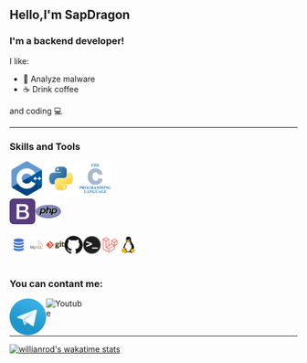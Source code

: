 ## Hello,I'm SapDragon

### I'm a backend developer!

I like:

- :floppy_disk: Analyze malware
- :coffee: Drink coffee

and coding :computer:

---

### Skills and Tools

[<img align="left" alt= "CPP" width="60px" src="https://raw.githubusercontent.com/github/explore/80688e429a7d4ef2fca1e82350fe8e3517d3494d/topics/cpp/cpp.png" />][CPP]

[<img align="left" alt= "PYTHON" width="60px" src="https://raw.githubusercontent.com/github/explore/80688e429a7d4ef2fca1e82350fe8e3517d3494d/topics/python/python.png" />][Python]

[<img align="left" alt= "C" width="60px" src="https://raw.githubusercontent.com/github/explore/80688e429a7d4ef2fca1e82350fe8e3517d3494d/topics/c/c.png" />][C]

<br />
<br />
<br />


[<img align="left" alt= "Bootstrap" width="45px" src="https://raw.githubusercontent.com/github/explore/80688e429a7d4ef2fca1e82350fe8e3517d3494d/topics/bootstrap/bootstrap.png" />][Bootstrap]

[<img align="left" alt= "PHP" width="45px" src="https://raw.githubusercontent.com/github/explore/80688e429a7d4ef2fca1e82350fe8e3517d3494d/topics/php/php.png" />][PHP]


<br />
<br />
<br />

[<img align="left" alt="SQL" width="32px" src="https://raw.githubusercontent.com/github/explore/80688e429a7d4ef2fca1e82350fe8e3517d3494d/topics/sql/sql.png" />][Site]
[<img align="left" alt="MySQL" width="32px" src="https://raw.githubusercontent.com/github/explore/80688e429a7d4ef2fca1e82350fe8e3517d3494d/topics/mysql/mysql.png" />][Site]
[<img align="left" alt="Git" width="32px" src="https://raw.githubusercontent.com/github/explore/80688e429a7d4ef2fca1e82350fe8e3517d3494d/topics/git/git.png" />][Site]
[<img align="left" alt="GitHub" width="32px" src="https://raw.githubusercontent.com/github/explore/78df643247d429f6cc873026c0622819ad797942/topics/github/github.png" />][Site]
[<img align="left" alt="Terminal" width="32px" src="https://raw.githubusercontent.com/github/explore/80688e429a7d4ef2fca1e82350fe8e3517d3494d/topics/terminal/terminal.png" />][Site]
[<img align="left" alt="Laravel" width="32px" src="https://raw.githubusercontent.com/github/explore/56a826d05cf762b2b50ecbe7d492a839b04f3fbf/topics/laravel/laravel.png" />][Site]
[<img align="left" alt="Linux" width="32px" src="https://raw.githubusercontent.com/github/explore/56a826d05cf762b2b50ecbe7d492a839b04f3fbf/topics/linux/linux.png" />][Site]

<br />
<br />
<br />

### You can contant me:

[<img align="left" alt= "Telegram" width="64px" src="https://raw.githubusercontent.com/github/explore/80688e429a7d4ef2fca1e82350fe8e3517d3494d/topics/telegram/telegram.png" />][Telegram]

[<img align="left" alt= "Youtube" width="64px" src="https://upload.wikimedia.org/wikipedia/commons/thumb/0/09/YouTube_full-color_icon_%282017%29.svg/1280px-YouTube_full-color_icon_%282017%29.svg.png" />][Youtube]

[Youtube]: https://www.youtube.com/channel/UCJddKboRoLMy5rhtgZLg7MQ
[Telegram]: https://t.me/SapDragon
[PHP]: https://ru.wikipedia.org/wiki/PHP
[Bootstrap]: https://ru.wikipedia.org/wiki/Bootstrap_(фреймворк)
[C]: https://ru.wikipedia.org/wiki/Си_(язык_программирования)
[CPP]: https://ru.wikipedia.org/wiki/C++
[Python]: https://ru.wikipedia.org/wiki/Python
[Site]: https://sapdragon.com/

<br />
<br />
<br />

---

[![willianrod's wakatime stats](https://github-readme-stats.vercel.app/api/wakatime?username=SapDragon)](https://wakatime.com/@SapDragon)
